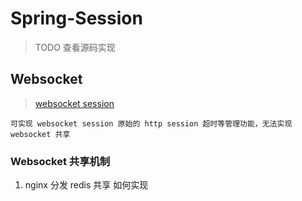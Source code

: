 # Spring-Session 
> TODO 查看源码实现

## Websocket

> [websocket session](https://docs.spring.io/spring-session/docs/current/reference/html5/guides/boot-websocket.html) 

`可实现 websocket session 原始的 http session 超时等管理功能，无法实现 websocket 共享` 

### Websocket 共享机制

1. nginx 分发 redis 共享 如何实现
